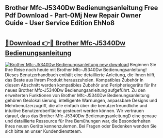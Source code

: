 ## Brother Mfc-J5340Dw Bedienungsanleitung Free Pdf Download - Part-0Mj New Repair Owner Guide - User Service Edition EhNo8

# <h2><a href="http://df5slco.blite.top/?on=Brother+Mfc-J5340Dw+Bedienungsanleitung">🔗Download 👉🔴 Brother Mfc-J5340Dw Bedienungsanleitung</a></h2>

[![Brother Mfc-J5340Dw Bedienungsanleitung new download](https://i.imgur.com/lujVjoI.png)](http://df5slco.blite.top/?on=Brother+Mfc-J5340Dw+Bedienungsanleitung)
Beginnen Sie Ihre Reise noch heute mit Brother Mfc-J5340Dw Bedienungsanleitung! Dieses Benutzerhandbuch enthält eine detaillierte Anleitung, die Ihnen hilft, das Beste aus Ihrem Produkt herauszuholen. Kompatibles Zubehör In diesem Abschnitt werden kompatibles Zubehör und Peripheriegeräte für Ihr neues Brother Mfc-J5340Dw Bedienungsanleitung aufgeführt. Zu den erweiterten Funktionen von Brother Mfc-J5340Dw Bedienungsanleitung gehören Geolokalisierung, intelligente Warnungen, anpassbare Designs und Mehrbenutzerzugriff, die alle einfach über die benutzerfreundliche und intuitive Benutzeroberfläche gesteuert werden können. Wir vertrauen darauf, dass das Brother Mfc-J5340Dw BedienungsanleitungD eine genaue und detaillierte Ressource für Ihre Bemühungen war, die Besonderheiten Ihres neuen Geräts kennenzulernen. Bei Fragen oder Bedenken wenden Sie sich bitte an unser Kundendienstteam.

